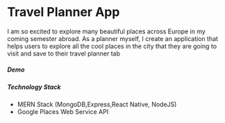 <h1>Travel Planner App </h1>


I am so excited to explore many beautiful places across Europe in my coming semester abroad. As a planner myself, I create an application that helps users to explore all the cool places in the city that they are going to visit and save to their travel planner tab

<h5>Demo</h5>

<h5>Technology Stack</h5>
<ul>
  <li>MERN Stack (MongoDB,Express,React Native, NodeJS)</li>
  <li>Google Places Web Service API</li>
</ul>
